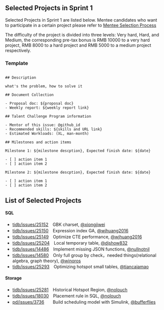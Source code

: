 ## Selected Projects in Sprint 1

Selected Projects in Sprint 1 are listed below. Mentee candidates who want to participate in a certain project please refer to [Mentee Selection Process](README.md#mentees)

The difficulty of the project is divided into three levels: Very hard, Hard, and Medium, the corresponding pre-tax bonus is RMB 10000 to a very hard project, RMB 8000 to a hard project and RMB 5000 to a medium project respectively. 

### Template

```

## Description

what's the problem, how to solve it

## Document Collection

- Proposal doc: ${proposal doc}
- Weekly report: ${weekly report link}

## Talent Challenge Program information

- Mentor of this issue: @github_id
- Recommended skills: ${skills and URL link}
- Estimated Workloads: (XL, man-month)

## Milestones and action items

Milestone 1: ${milestone descption}, Expected finish date: ${date}

- [ ] action item 1
- [ ] action item 2

Milestone 2: ${milestone descption}, Expected finish date: ${date}

- [ ] action item 1
- [ ] action item 2

```

## List of Selected Projects

#### SQL

* [tidb/issues/25152](https://github.com/pingcap/tidb/issues/25152)　GBK charset, [@xiongjiwei](https://github.com/xiongjiwei)
* [tidb/issues/25150](https://github.com/pingcap/tidb/issues/25150)　Expression index GA, [@wjhuang2016](https://github.com/wjhuang2016)
* [tidb/issues/25149](https://github.com/pingcap/tidb/issues/25149)　Optimize CTE performance, [@wjhuang2016](https://github.com/wjhuang2016)
* [tidb/issues/25204](https://github.com/pingcap/tidb/issues/25204)　Local temporary table, [@djshow832](https://github.com/djshow832)
* [tidb/issues/14486](https://github.com/pingcap/tidb/issues/14486)　Implement missing JSON functions, [@nullnotnil](https://github.com/nullnotnil)
* [tidb/issues/14580](https://github.com/pingcap/tidb/issues/14580)　Only full group by check，needed things(relational algebra, graph theory), [@winoros](https://github.com/winoros)
* [tidb/issues/25293](https://github.com/pingcap/tidb/issues/25293)　Optimizing hotspot small tables, [@tiancaiamao](https://github.com/tiancaiamao)

#### Storage

* [tidb/issues/25281](https://github.com/pingcap/tidb/issues/25281)　Historical Hotspot Region, [@nolouch](https://github.com/nolouch)
* [tidb/issues/18030](https://github.com/pingcap/tidb/issues/18030)　Placement rule in SQL, [@nolouch](https://github.com/nolouch)
* [pd/issues/3736](https://github.com/tikv/pd/issues/3736)　　Build scheduling model with Simulink, [@bufferflies](https://github.com/bufferflies)

